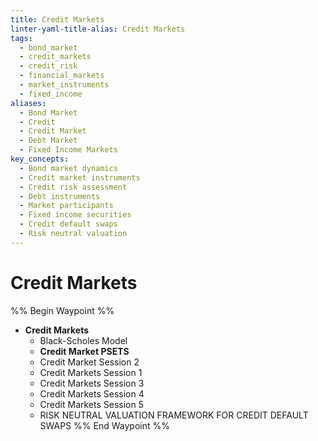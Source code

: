 ```yaml
---
title: Credit Markets
linter-yaml-title-alias: Credit Markets
tags:
  - bond_market
  - credit_markets
  - credit_risk
  - financial_markets
  - market_instruments
  - fixed_income
aliases:
  - Bond Market
  - Credit
  - Credit Market
  - Debt Market
  - Fixed Income Markets
key_concepts:
  - Bond market dynamics
  - Credit market instruments
  - Credit risk assessment
  - Debt instruments
  - Market participants
  - Fixed income securities
  - Credit default swaps
  - Risk neutral valuation
---
```


# Credit Markets

%% Begin Waypoint %%
- **Credit Markets**
	- Black-Scholes Model
	- **Credit Market PSETS**
	- Credit Market Session 2
	- Credit Markets Session 1
	- Credit Markets Session 3
	- Credit Markets Session 4
	- Credit Markets Session 5
	- RISK NEUTRAL VALUATION FRAMEWORK FOR CREDIT DEFAULT SWAPS
%% End Waypoint %%

